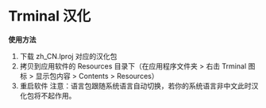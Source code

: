 # Trminal 汉化
**使用方法**
1. 下载 zh_CN.lproj 对应的汉化包
2. 拷贝到应用软件的 Resources 目录下（在应用程序文件夹 > 右击 Trminal 图标 > 显示包内容 > Contents > Resources）
3. 重启软件
注意：语言包跟随系统语言自动切换，若你的系统语言非中文此时汉化包将不起作用。
